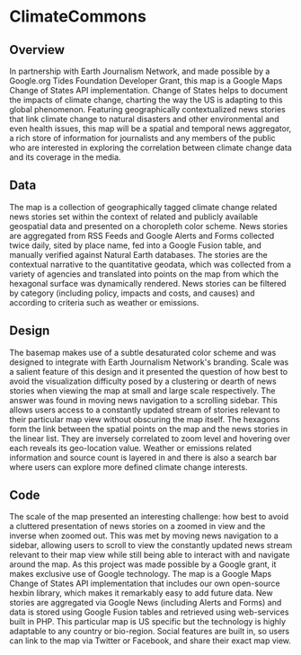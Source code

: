 # ClimateCommons

## Overview
In partnership with Earth Journalism Network, and made possible by a Google.org Tides Foundation Developer Grant, this map is a Google Maps Change of States API implementation. Change of States helps to document the impacts of climate change, charting the way the US is adapting to this global phenomenon. Featuring geographically contextualized news stories that link climate change to natural disasters and other environmental and even health issues, this map will be a spatial and temporal news aggregator, a rich store of information for journalists and any members of the public who are interested in exploring the correlation between climate change data and its coverage in the media. 

## Data
The map is a collection of geographically tagged climate change related news stories set within the context of related and publicly available geospatial data and presented on a choropleth color scheme. News stories are aggregated from RSS Feeds and Google Alerts and Forms collected twice daily, sited by place name, fed into a Google Fusion table, and manually verified against Natural Earth databases. The stories are the contextual narrative to the quantitative geodata, which was collected from a variety of agencies and translated into points on the map from which the hexagonal surface was dynamically rendered. News stories can be filtered by category (including policy, impacts and costs, and causes) and according to criteria such as weather or emissions.

## Design
The basemap makes use of a subtle desaturated color scheme and was designed to integrate with Earth Journalism Network's branding. Scale was a salient feature of this design and it presented the question of how best to avoid the visualization difficulty posed by a clustering or dearth of news stories when viewing the map at small and large scale respectively. The answer was found in moving news navigation to a scrolling sidebar. This allows users access to a constantly updated stream of stories relevant to their particular map view without obscuring the map itself. The hexagons form the link between the spatial points on the map and the news stories in the linear list. They are inversely correlated to zoom level and hovering over each reveals its geo-location value. Weather or emissions related information and source count is layered in and there is also a search bar where users can explore more defined climate change interests. 

## Code
The scale of the map presented an interesting challenge: how best to avoid a cluttered presentation of news stories on a zoomed in view and the inverse when zoomed out. This was met by moving news navigation to a sidebar, allowing users to scroll to view the constantly updated news stream relevant to their map view while still being able to interact with and navigate around the map. As this project was made possible by a Google grant, it makes exclusive use of Google technology. The map is a Google Maps Change of States API implementation that includes our own open-source hexbin library, which makes it remarkably easy to add future data. New stories are aggregated via Google News (including Alerts and Forms) and data is stored using Google Fusion tables and retrieved using web-services built in PHP. This particular map is US specific but the technology is highly adaptable to any country or bio-region. Social features are built in, so users can link to the map via Twitter or Facebook, and share their exact map view.